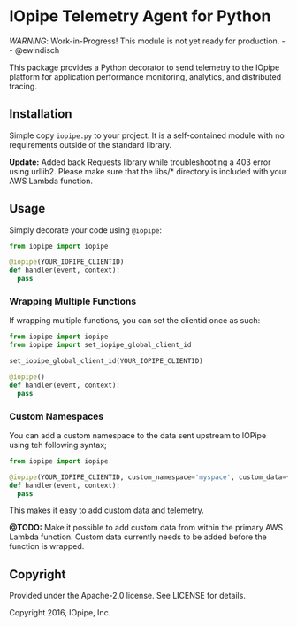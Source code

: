 # IOpipe Telemetry Agent for Python

*WARNING*: Work-in-Progress! This module is not yet ready for production. -- @ewindisch

This package provides a Python decorator to send telemetry to the IOpipe platform for application performance monitoring, analytics, and distributed tracing.

## Installation

Simple copy ```iopipe.py``` to your project. It is a self-contained module with no requirements outside of the standard library.

**Update:** Added back Requests library while troubleshooting a 403 error using urllib2. Please make sure that the libs/* directory is included with your AWS Lambda function.

## Usage

Simply decorate your code using ```@iopipe```:

```python
from iopipe import iopipe

@iopipe(YOUR_IOPIPE_CLIENTID)
def handler(event, context):
  pass
```

### Wrapping Multiple Functions

If wrapping multiple functions, you can set the clientid once as such:

```python
from iopipe import iopipe
from iopipe import set_iopipe_global_client_id

set_iopipe_global_client_id(YOUR_IOPIPE_CLIENTID)

@iopipe()
def handler(event, context):
  pass
```

### Custom Namespaces

You can add a custom namespace to the data sent upstream to IOPipe using teh following syntax;

```python
from iopipe import iopipe

@iopipe(YOUR_IOPIPE_CLIENTID, custom_namespace='myspace', custom_data={ 'mykey': 1 })
def handler(event, context):
  pass
```

This makes it easy to add custom data and telemetry.

**@TODO:** Make it possible to add custom data from within the primary AWS Lambda function. Custom data currently needs to be added before the function is wrapped.

## Copyright

Provided under the Apache-2.0 license. See LICENSE for details.

Copyright 2016, IOpipe, Inc.
